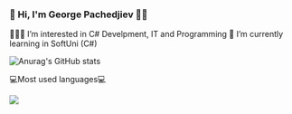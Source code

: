 ### 👋 Hi, I'm George Pachedjiev 👨‍💻

🧑🏼‍🎓 I’m interested in C# Develpment, IT and Programming
💼 I’m currently learning in SoftUni (C#)

![Anurag's GitHub stats](https://github-readme-stats.vercel.app/api?username=GeorgePachedjiev&theme=default&show_icons=true)

💻Most used languages💻

<img src="https://github-readme-stats.vercel.app/api/top-langs?username=GeorgePachedjiev"/>

